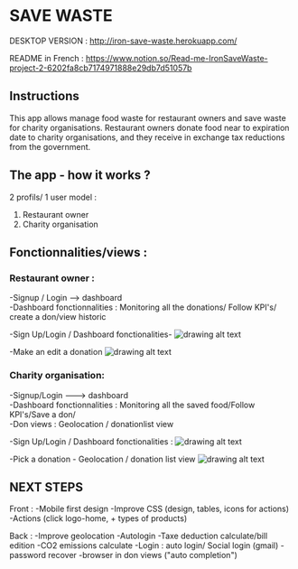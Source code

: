 # SAVE WASTE
DESKTOP VERSION : http://iron-save-waste.herokuapp.com/

 README in French : https://www.notion.so/Read-me-IronSaveWaste-project-2-6202fa8cb7174971888e29db7d51057b

## Instructions
This app allows manage food waste for restaurant owners and save waste for charity organisations. 
Restaurant owners donate food near to expiration date to charity organisations, and they receive in exchange tax reductions from the government.

## The app - how it works ?

2 profils/ 1 user model :
1. Restaurant owner
2. Charity organisation

## Fonctionnalities/views : 

### Restaurant owner : 
-Signup / Login --> dashboard </br>
-Dashboard fonctionnalities :  Monitoring all the donations/ Follow KPI's/ create a don/view historic </br>

-Sign Up/Login / Dashboard fonctionalities-
![drawing alt text](https://docs.google.com/drawings/d/e/2PACX-1vQEP2xDdpGCtvp1D5oVODvAoxgPKSe9A1shTVcULd_-x6apLV-agAlI37xYjlXMn7eKd13upgUJfkSr/pub?w=960&h=720)

-Make an edit a donation
![drawing alt text](https://docs.google.com/drawings/d/e/2PACX-1vRUD8qFQcAIrNecaaQ2jRr5c7RBGbr5g754goxHeZmsudBBzSV9c68tvPWUB5M8wrdzsKKLPyzJ85Rg/pub?w=960&h=720)


### Charity organisation: 
-Signup/Login ---> dashboard</br>
-Dashboard fonctionnalities : Monitoring all the saved food/Follow KPI's/Save a don/</br>
-Don views : Geolocation / donationlist view

-Sign Up/Login / Dashboard fonctionalities : 
![drawing alt text](https://docs.google.com/drawings/d/e/2PACX-1vQW_HHjrK5mwFc4fuSJhdF50C8cWdnXAXAwp5duw4b16U7S9OXzwuTOW61dNmo479IG9djrra0RI137/pub?w=960&h=720)

-Pick a donation - Geolocation / donation list view
![drawing alt text](https://docs.google.com/drawings/d/e/2PACX-1vR3jfkyQAu-hpTydHMJu1k_0L5UInSA-TgZyFpv7g6N9ahfG-7ccxdOup51NKDXBJ5ObwxjOpRT_35e/pub?w=960&h=720)

## NEXT STEPS

Front : 
-Mobile first design
-Improve CSS (design, tables, icons for actions)
-Actions (click logo-home, + types of products)

Back : 
-Improve geolocation
-Autologin
-Taxe deduction calculate/bill edition
-CO2 emissions calculate
-Login : auto login/ Social login (gmail)
-password recover
-browser in don views ("auto completion")
